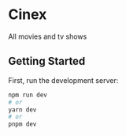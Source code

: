 # Cinex
All movies and tv shows

## Getting Started

First, run the development server:

```bash
npm run dev
# or
yarn dev
# or
pnpm dev
```
